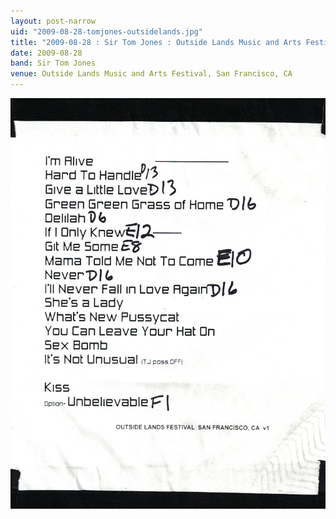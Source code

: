 ```yaml
---
layout: post-narrow
uid: "2009-08-28-tomjones-outsidelands.jpg"
title: "2009-08-28 : Sir Tom Jones : Outside Lands Music and Arts Festival, San Francisco, CA"
date: 2009-08-28
band: Sir Tom Jones
venue: Outside Lands Music and Arts Festival, San Francisco, CA
---
```


<div class="showcase">
  <img src="/img/2009/08/20090828-TomJones-OutsideLands.jpg" alt="2009-08-28-tomjones-outsidelands.jpg">
</div>
